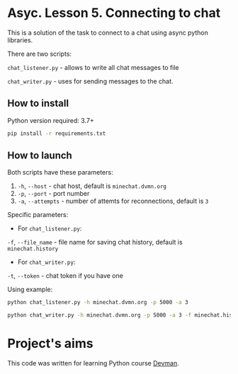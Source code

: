 # Asyc. Lesson 5. Connecting to chat

This is a solution of the task to connect to a chat using async python libraries. 

There are two scripts:

`chat_listener.py` - allows to write all chat messages to file

`chat_writer.py` - uses for sending messages to the chat.

## How to install

Python version required: 3.7+

```bash
pip install -r requirements.txt
```

## How to launch

Both scripts have these parameters:

1. `-h`, `--host` - chat host, default is `minechat.dvmn.org`
2. `-p`, `--port` - port number
3. `-a`, `--attempts` - number of attemts for reconnections, default is `3`

Specific parameters:

* For  `chat_listener.py`:

`-f`, `--file_name` - file name for saving chat history, default is `minechat.history`

* For  `chat_writer.py`:

`-t`, `--token` - chat token if you have one

Using example:

```bash
python chat_listener.py -h minechat.dvmn.org -p 5000 -a 3

```
```bash
python chat_writer.py -h minechat.dvmn.org -p 5000 -a 3 -f minechat.history

```

# Project's aims

This code was written for learning Python course [Devman](https://dvmn.org).